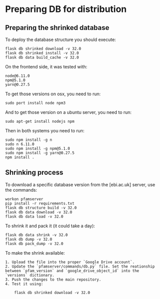 # Preparing DB for distribution

## Preparing the shrinked database

To deploy the database structure you should execute:

    flask db shrinked download -v 32.0
    flask db shrinked install -v 32.0
    flask db data build_cache -v 32.0

On the frontend side, it was tested with:

    node@6.11.0
    npm@5.1.0
    yarn@0.27.5

To get those versions on osx, you need to run:

    sudo port install node npm3

And to get those version on a ubuntu server, you need to run:

    sudo apt-get install nodejs npm

Then in both systems you need to run:

    sudo npm install -g n
    sudo n 6.11.0
    sudo npm install -g npm@5.1.0
    sudo npm install -g yarn@0.27.5
    npm install .

## Shrinking process

To download a specific database version from the [ebi.ac.uk] server, use the commands:

    workon pfamserver
    pip install -r requirements.txt
    flask db structure build -v 32.0
    flask db data download -v 32.0
    flask db data load -v 32.0

To shrink it and pack it (it could take a day):

    flask db data shrink -v 32.0
    flask db dump -v 32.0
    flask db pack_dump -v 32.0

To make the shrink available:

    1. Upload the file into the proper `Google Drive account`.
    2. Update the `pfamserver/commands/db.py` file. Set the reationship between `pfam_version` and `google_drive_object_id` into the `versions` dictionary.
    3. Push the changes to the main repository.
    4. Test it using:

        flask db shrinked download -v 32.0
